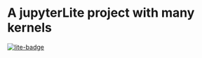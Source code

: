 # A jupyterLite project with many kernels

[![lite-badge](https://jupyterlite.rtfd.io/en/latest/_static/badge.svg)](https://davy39.github.io/my_juperterlite/lab/index.html)
